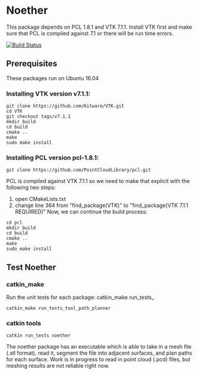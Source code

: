 ﻿# Noether

This package depends on PCL 1.8.1 and VTK 7.1.1.  Install VTK first and make sure that PCL is compiled against 7.1 or there will be run time errors.

[![Build Status](https://travis-ci.org/ros-industrial/noether.svg?branch=master)](https://travis-ci.org/ros-industrial/noether)
## Prerequisites
These packages run on Ubuntu 16.04

### Installing VTK version v7.1.1:
```
git clone https://github.com/Kitware/VTK.git
cd VTK
git checkout tags/v7.1.1
mkdir build
cd build
cmake ..
make
sudo make install
```

### Installing PCL version pcl-1.8.1:
```
git clone https://github.com/PointCloudLibrary/pcl.git
```
PCL is compiled against VTK 7.1.1 so we need to make that explicit with the following two steps:
1. open CMakeLists.txt
2. change line 364 from "find_package(VTK)" to  "find_package(VTK 7.1.1 REQUIRED)"
Now, we can continue the build process:
```
cd pcl
mkdir build
cd build
cmake ..
make
sudo make install
```

## Test Noether
### catkin_make
Run the unit tests for each package:
catkin_make run_tests_<package-name>
```
catkin_make run_tests_tool_path_planner
```
### catkin tools
```
catkin run_tests noether
```

The noether package has an executable which is able to take in a mesh file (.stl format), read it, segment the file into adjacent surfaces,
and plan paths for each surface.  Work is in progress to read in point cloud (.pcd) files, but meshing results are not reliable right now.

